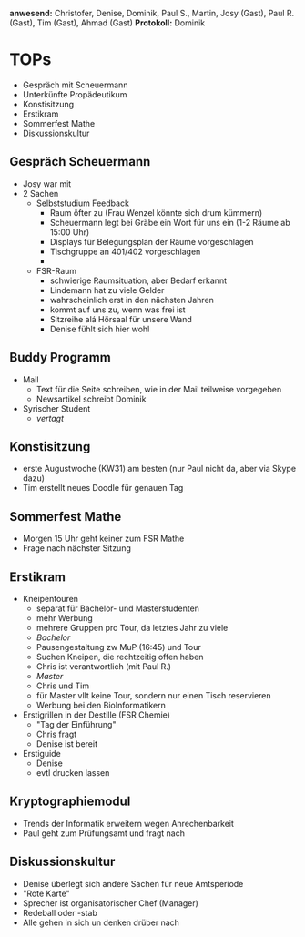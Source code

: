 ---
---

**anwesend:** Christofer, Denise, Dominik, Paul S., Martin, Josy (Gast), Paul R.(Gast), Tim (Gast), Ahmad (Gast)
**Protokoll:** Dominik

# TOPs

- Gespräch mit Scheuermann
- Unterkünfte Propädeutikum
- Konstisitzung
- Erstikram
- Sommerfest Mathe
- Diskussionskultur

## Gespräch Scheuermann

- Josy war mit
- 2 Sachen
  - Selbststudium Feedback
    - Raum öfter zu (Frau Wenzel könnte sich drum kümmern)
    - Scheuermann legt bei Gräbe ein Wort für uns ein (1-2 Räume ab 15:00 Uhr)
    - Displays für Belegungsplan der Räume vorgeschlagen
    - Tischgruppe an 401/402 vorgeschlagen
    -
  - FSR-Raum
    - schwierige Raumsituation, aber Bedarf erkannt
    - Lindemann hat zu viele Gelder
    - wahrscheinlich erst in den nächsten Jahren
    - kommt auf uns zu, wenn was frei ist
    - Sitzreihe alá Hörsaal für unsere Wand
    - Denise fühlt sich hier wohl

## Buddy Programm

- Mail
  - Text für die Seite schreiben, wie in der Mail teilweise vorgegeben
  - Newsartikel schreibt Dominik
- Syrischer Student
  - _vertagt_

## Konstisitzung

- erste Augustwoche (KW31) am besten (nur Paul nicht da, aber via Skype dazu)
- Tim erstellt neues Doodle für genauen Tag

## Sommerfest Mathe

- Morgen 15 Uhr geht keiner zum FSR Mathe
- Frage nach nächster Sitzung

## Erstikram

- Kneipentouren
  - separat für Bachelor- und Masterstudenten
  - mehr Werbung
  - mehrere Gruppen pro Tour, da letztes Jahr zu viele
  - _Bachelor_
  - Pausengestaltung zw MuP (16:45) und Tour
  - Suchen Kneipen, die rechtzeitig offen haben
  - Chris ist verantwortlich (mit Paul R.)
  - _Master_
  - Chris und Tim
  - für Master vllt keine Tour, sondern nur einen Tisch reservieren
  - Werbung bei den BioInformatikern
- Erstigrillen in der Destille (FSR Chemie)
  - "Tag der Einführung"
  - Chris fragt
  - Denise ist bereit
- Erstiguide
  - Denise
  - evtl drucken lassen

## Kryptographiemodul

- Trends der Informatik erweitern wegen Anrechenbarkeit
- Paul geht zum Prüfungsamt und fragt nach

## Diskussionskultur

- Denise überlegt sich andere Sachen für neue Amtsperiode
- "Rote Karte"
- Sprecher ist organisatorischer Chef (Manager)
- Redeball oder -stab
- Alle gehen in sich un denken drüber nach
